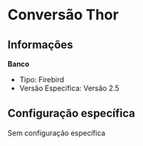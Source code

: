 # Conversão Thor  
## Informações  
**Banco**  
- Tipo: Firebird  
- Versão Especifica: Versão 2.5  

## Configuração específica  
Sem configuração específica